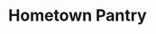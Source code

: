 ---
title: "Hometown Pantry"
url: /springfield/hometown-pantry-south-macarthur-boulevard/
shop: convenience
---